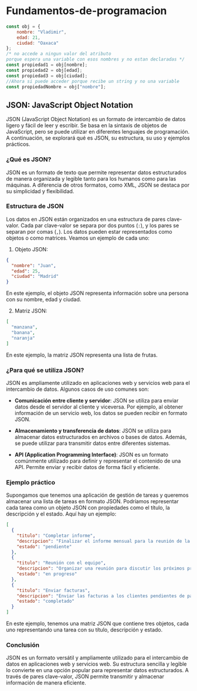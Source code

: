# Fundamentos-de-programacion


```js
const obj = {
    nombre: "Vladimir",
    edad: 21,
    ciudad: "Oaxaca"
};
/* no accede a ningun valor del atributo
porque espera una variable con esos nombres y no estan declaradas */
const propiedad1 = obj[nombre];
const propiedad2 = obj[edad];
const propiedad3 = obj[ciudad];
//Ahora si puede acceder porque recibe un string y no una variable
const propiedadNombre = obj["nombre"];
```

## JSON: JavaScript Object Notation

JSON (JavaScript Object Notation) es un formato de intercambio de datos ligero y fácil de leer y escribir. Se basa en la sintaxis de objetos de JavaScript, pero se puede utilizar en diferentes lenguajes de programación. A continuación, se explorará qué es JSON, su estructura, su uso y ejemplos prácticos.

### ¿Qué es JSON?

JSON es un formato de texto que permite representar datos estructurados de manera organizada y legible tanto para los humanos como para las máquinas. A diferencia de otros formatos, como XML, JSON se destaca por su simplicidad y flexibilidad.

### Estructura de JSON

Los datos en JSON están organizados en una estructura de pares clave-valor. Cada par clave-valor se separa por dos puntos (`:`), y los pares se separan por comas (`,`). Los datos pueden estar representados como objetos o como matrices. Veamos un ejemplo de cada uno:

1. Objeto JSON:

```json
{
  "nombre": "Juan",
  "edad": 25,
  "ciudad": "Madrid"
}
```

En este ejemplo, el objeto JSON representa información sobre una persona con su nombre, edad y ciudad.

2. Matriz JSON:

```json
[
  "manzana",
  "banana",
  "naranja"
]
```

En este ejemplo, la matriz JSON representa una lista de frutas.

### ¿Para qué se utiliza JSON?

JSON es ampliamente utilizado en aplicaciones web y servicios web para el intercambio de datos. Algunos casos de uso comunes son:

- **Comunicación entre cliente y servidor**: JSON se utiliza para enviar datos desde el servidor al cliente y viceversa. Por ejemplo, al obtener información de un servicio web, los datos se pueden recibir en formato JSON.

- **Almacenamiento y transferencia de datos**: JSON se utiliza para almacenar datos estructurados en archivos o bases de datos. Además, se puede utilizar para transmitir datos entre diferentes sistemas.

- **API (Application Programming Interface)**: JSON es un formato comúnmente utilizado para definir y representar el contenido de una API. Permite enviar y recibir datos de forma fácil y eficiente.

### Ejemplo práctico

Supongamos que tenemos una aplicación de gestión de tareas y queremos almacenar una lista de tareas en formato JSON. Podríamos representar cada tarea como un objeto JSON con propiedades como el título, la descripción y el estado. Aquí hay un ejemplo:

```json
[
  {
    "titulo": "Completar informe",
    "descripcion": "Finalizar el informe mensual para la reunión de la junta directiva",
    "estado": "pendiente"
  },
  {
    "titulo": "Reunión con el equipo",
    "descripcion": "Organizar una reunión para discutir los próximos proyectos",
    "estado": "en progreso"
  },
  {
    "titulo": "Enviar facturas",
    "descripcion": "Enviar las facturas a los clientes pendientes de pago",
    "estado": "completado"
  }
]
```

En este ejemplo, tenemos una matriz JSON que contiene tres objetos, cada uno representando una tarea con su título, descripción y estado.

### Conclusión

JSON es un formato versátil y ampliamente utilizado para el intercambio de datos en aplicaciones web y servicios web. Su estructura sencilla y legible lo convierte en una opción popular para representar datos estructurados. A través de pares clave-valor, JSON permite transmitir y almacenar información de manera eficiente.
